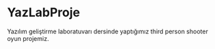 # YazLabProje
Yazılım geliştirme laboratuvarı dersinde yaptığımız third person shooter oyun projemiz.
